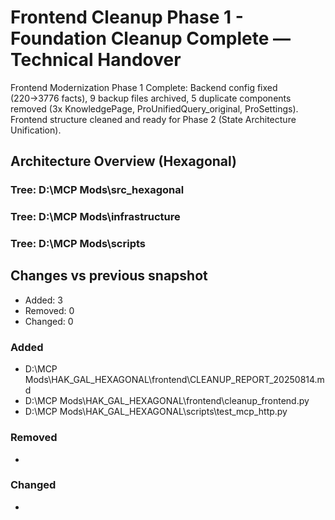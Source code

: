 # Frontend Cleanup Phase 1 - Foundation Cleanup Complete — Technical Handover

Frontend Modernization Phase 1 Complete: Backend config fixed (220→3776 facts), 9 backup files archived, 5 duplicate components removed (3x KnowledgePage, ProUnifiedQuery_original, ProSettings). Frontend structure cleaned and ready for Phase 2 (State Architecture Unification).

## Architecture Overview (Hexagonal)

### Tree: D:\MCP Mods\src_hexagonal

### Tree: D:\MCP Mods\infrastructure

### Tree: D:\MCP Mods\scripts

## Changes vs previous snapshot
- Added: 3
- Removed: 0
- Changed: 0

### Added
- D:\MCP Mods\HAK_GAL_HEXAGONAL\frontend\CLEANUP_REPORT_20250814.md
- D:\MCP Mods\HAK_GAL_HEXAGONAL\frontend\cleanup_frontend.py
- D:\MCP Mods\HAK_GAL_HEXAGONAL\scripts\test_mcp_http.py

### Removed
- <none>

### Changed
- <none>